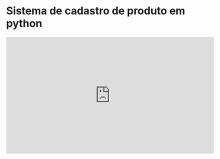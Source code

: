 #  Sistema de cadastro de produto em python

<iframe width="560" height="315" src="https://www.youtube.com/embed/RUpfQ5u9rGQ" title="YouTube video player" frameborder="0" allow="accelerometer; autoplay; clipboard-write; encrypted-media; gyroscope; picture-in-picture" allowfullscreen></iframe>
